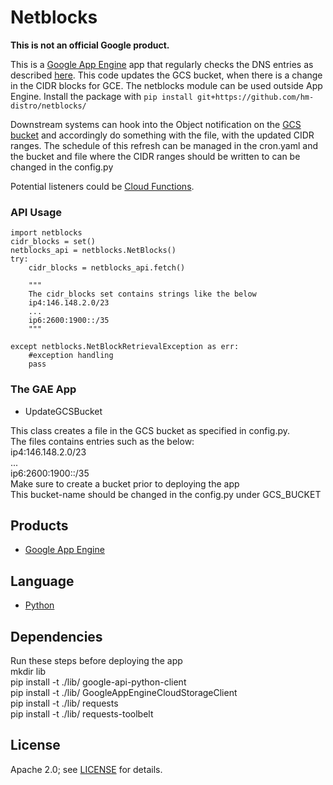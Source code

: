 # Netblocks

**This is not an official Google product.**

This is a [Google App Engine](https://cloud.google.com/appengine/) app that regularly checks the DNS entries as described [here](https://github.com/hm-distro/netblocks/blob/master/netblocks/README.md).
This code updates the GCS bucket, when there is a change in the CIDR blocks for GCE.
The netblocks module can be used outside App Engine.
Install the package with `pip install git+https://github.com/hm-distro/netblocks/`
    
Downstream systems can hook into the Object notification on the [GCS bucket](https://cloud.google.com/storage/docs/object-change-notification) and accordingly
do something with the file, with the updated CIDR ranges.
The schedule of this refresh can be managed in the cron.yaml and the bucket and file where the CIDR ranges should be written to can be changed in the config.py

Potential listeners could be [Cloud Functions](https://cloud.google.com/functions/).


### API Usage

    import netblocks
    cidr_blocks = set()
    netblocks_api = netblocks.NetBlocks()
    try:
        cidr_blocks = netblocks_api.fetch()
        
        """
        The cidr_blocks set contains strings like the below
        ip4:146.148.2.0/23
        ...
        ip6:2600:1900::/35
        """
        
    except netblocks.NetBlockRetrievalException as err:
        #exception handling
        pass

### The GAE App
*  UpdateGCSBucket </br>

 This class creates a file in the GCS bucket as specified in config.py.<br/>
 The files contains entries such as the below: <br/>
 ip4:146.148.2.0/23<br/>
 ...<br/>
 ip6:2600:1900::/35<br/>
 Make sure to create a bucket prior to deploying the app<br/>
 This bucket-name should be changed in the config.py under GCS_BUCKET
 
 
 
## Products
- [Google App Engine](https://cloud.google.com/appengine/)

## Language
- [Python](https://www.python.org/)

## Dependencies
Run these steps before deploying the app <br/>
mkdir lib <br/>
pip install -t ./lib/ google-api-python-client <br/>
pip install -t ./lib/ GoogleAppEngineCloudStorageClient <br/> 
pip install -t ./lib/ requests <br/>
pip install -t ./lib/ requests-toolbelt <br/>

## License
Apache 2.0; see [LICENSE](LICENSE) for details.
